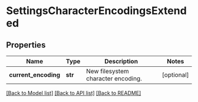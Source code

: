 # SettingsCharacterEncodingsExtended

## Properties
Name | Type | Description | Notes
------------ | ------------- | ------------- | -------------
**current_encoding** | **str** | New filesystem character encoding. | [optional] 

[[Back to Model list]](../README.md#documentation-for-models) [[Back to API list]](../README.md#documentation-for-api-endpoints) [[Back to README]](../README.md)


